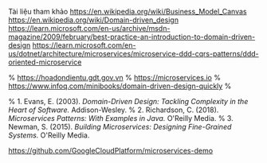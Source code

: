 Tài liệu tham khảo
     https://en.wikipedia.org/wiki/Business_Model_Canvas
     https://en.wikipedia.org/wiki/Domain-driven_design
          https://learn.microsoft.com/en-us/archive/msdn-magazine/2009/february/best-practice-an-introduction-to-domain-driven-design
          https://learn.microsoft.com/en-us/dotnet/architecture/microservices/microservice-ddd-cqrs-patterns/ddd-oriented-microservice

% https://hoadondientu.gdt.gov.vn
% https://microservices.io
% https://www.infoq.com/minibooks/domain-driven-design-quickly
%



% 1. Evans, E. (2003). *Domain-Driven Design: Tackling Complexity in the Heart of Software.* Addison-Wesley.
% 2. Richardson, C. (2018). *Microservices Patterns: With Examples in Java.* O'Reilly Media.
% 3. Newman, S. (2015). *Building Microservices: Designing Fine-Grained Systems.* O'Reilly Media.



https://github.com/GoogleCloudPlatform/microservices-demo
